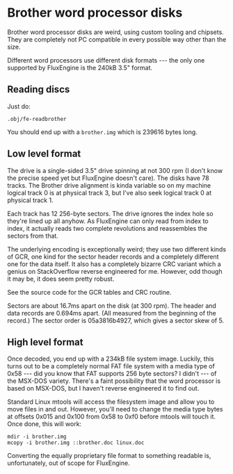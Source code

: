 Brother word processor disks
============================

Brother word processor disks are weird, using custom tooling and chipsets. They are completely not PC compatible in every possible way other than the size.

Different word processors use different disk formats --- the only one supported by FluxEngine is the 240kB 3.5" format.

Reading discs
-------------

Just do:

```
.obj/fe-readbrother
```

You should end up with a `brother.img` which is 239616 bytes long.

Low level format
----------------

The drive is a single-sided 3.5" drive spinning at not 300 rpm (I don't
know the precise speed yet but FluxEngine doesn't care). The disks have 78
tracks. The Brother drive alignment is kinda variable so on my machine
logical track 0 is at physical track 3, but I've also seek logical track 0
at physical track 1.

Each track has 12 256-byte sectors. The drive ignores the index hole so they're
lined up all anyhow. As FluxEngine can only read from index to index, it
actually reads two complete revolutions and reassembles the sectors from that.

The underlying encoding is exceptionally weird; they use two different kinds of
GCR, one kind for the sector header records and a completely different one for
the data itself. It also has a completely bizarre CRC variant which a genius on
StackOverflow reverse engineered for me. However, odd though it may be, it does
seem pretty robust.

See the source code for the GCR tables and CRC routine.

Sectors are about 16.7ms apart on the disk (at 300 rpm). The header and
data records are 0.694ms apart. (All measured from the beginning of the
record.) The sector order is 05a3816b4927, which gives a sector skew of 5.

High level format
-----------------

Once decoded, you end up with a 234kB file system image. Luckily, this turns
out to be a completely normal FAT file system with a media type of 0x58 --- did
you know that FAT supports 256 byte sectors? I didn't --- of the MSX-DOS
variety. There's a faint possibility that the word processor is based on
MSX-DOS, but I haven't reverse engineered it to find out.

Standard Linux mtools will access the filesystem image and allow you to move
files in and out. However, you'll need to change the media type bytes at
offsets 0x015 and 0x100 from 0x58 to 0xf0 before mtools will touch it. Once
done, this will work:

```
mdir -i brother.img
mcopy -i brother.img ::brother.doc linux.doc
```

Converting the equally proprietary file format to something readable is,
unfortunately, out of scope for FluxEngine.

